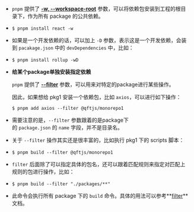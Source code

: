 - `pnpm` 提供了 **[-w, --workspace-root](https://link.zhihu.com/?target=https%3A//pnpm.io/zh/pnpm-cli%23-w---workspace-root)** 参数，可以将依赖包安装到工程的根目录下，作为所有 package 的公共依赖。
- ```
  $ pnpm install react -w
  ```
- 如果是一个开发依赖的话，可以加上 `-D` 参数，表示这是一个开发依赖，会装到 `pacakage.json` 中的 `devDependencies` 中，比如：
- ```
  $ pnpm install rollup -wD
  ```
- **给某个package单独安装指定依赖**
  
  `pnpm` 提供了 **[--filter](https://link.zhihu.com/?target=https%3A//pnpm.io/zh/filtering)** 参数，可以用来对特定的package进行某些操作。
  
  因此，如果想给 pkg1 安装一个依赖包，比如 `axios`，可以进行如下操作：
  
  ```
  $ pnpm add axios --filter @qftjs/monorepo1
  ```
- 需要注意的是，`--filter` 参数跟着的是package下的 `package.json` 的 `name` 字段，并不是目录名。
- 关于 `--filter` 操作其实还是很丰富的，比如执行 pkg1 下的 scripts 脚本：
- ```
  $ pnpm build --filter @qftjs/monorepo1
  ```
- `filter` 后面除了可以指定具体的包名，还可以跟着匹配规则来指定对匹配上规则的包进行操作，比如：
- ```
  $ pnpm build --filter "./packages/**"
  ```
- 此命令会执行所有 package 下的 `build` 命令。具体的用法可以参考**[filter](https://link.zhihu.com/?target=https%3A//pnpm.io/zh/filtering)**文档。